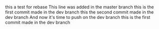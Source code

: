 this a test for rebase
This line was added in the master branch
this is the first commit made in the dev branch
this the second commit made in the dev branch
And now it's time to push on the dev branch
this is the first commit made in the dev branch